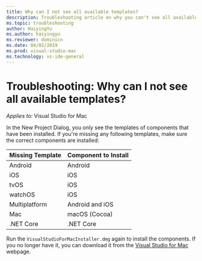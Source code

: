 ```yaml
---
title: Why can I not see all available templates?
description: Troubleshooting article on why you can't see all available templates.
ms.topic: troubleshooting
author: HaiyingYu 
ms.author: haiyingyu
ms.reviewer: dominicn
ms.date: 04/02/2019
ms.prod: visual-studio-mac
ms.technology: vs-ide-general
---
```


# Troubleshooting: Why can I not see all available templates?

 _Applies to:_&nbsp;Visual Studio for Mac

In the New Project Dialog, you only see the templates of components that have been installed. If you're missing any following templates, make sure the correct components are installed:

| Missing Template | Component to Install |
|---|---|
| Android | Android |
| iOS | iOS |
| tvOS | iOS |
| watchOS | iOS |
| Multiplatform | Android and iOS |
| Mac | macOS (Cocoa) |
| .NET Core | .NET Core |

Run the `VisualStudioForMacInstaller.dmg` again to install the components. If you no longer have it, you can download it from the [Visual Studio for Mac](https://visualstudio.microsoft.com/vs/mac/) webpage.
